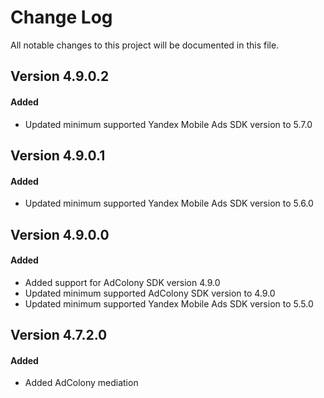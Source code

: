 # Change Log
All notable changes to this project will be documented in this file.

## Version 4.9.0.2

#### Added
* Updated minimum supported Yandex Mobile Ads SDK version to 5.7.0

## Version 4.9.0.1

#### Added
* Updated minimum supported Yandex Mobile Ads SDK version to 5.6.0

## Version 4.9.0.0

#### Added
* Added support for AdColony SDK version 4.9.0
* Updated minimum supported AdColony SDK version to 4.9.0
* Updated minimum supported Yandex Mobile Ads SDK version to 5.5.0

## Version 4.7.2.0

#### Added
* Added AdColony mediation
